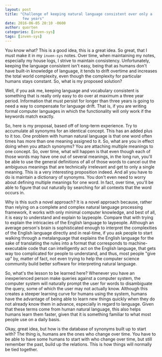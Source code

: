 ```yaml
---
layout: post
title: "Challenge of keeping natural language consistent over only a
        few years"
date: 2016-06-05 20:10 -0600
author: quorten
categories: [inven-sys]
tags: [inven-sys]
---
```


You know what?  This is a good idea, this is a great idea.  So great,
that I must make it in my `inven-sys` notes.  Over time, when
maintaining my notes, especially my house logs, I strive to maintain
consistency.  Unfortunately, keeping the language consistent isn't
easy, being that as humans don't have built-in knowledge of language,
it tends to drift overtime and increases the total world complexity,
even though the complexity for particular humans stays constant.  So,
what is my proposed solution?

Well, if you ask me, keeping language and vocabulary consistent is
something that is really only easy to do over at maximum a three year
period.  Information that must persist for longer than three years is
going to need a way to compensate for language drift.  That is, if you
are writing formal computer languages in which the functionality will
only work if the keywords match exactly.

<!-- more -->

So, here is my proposal, based off of long-term experience.  Try to
accumulate all synonyms for an identical concept.  This has an added
plus to it too.  One problem with human natural language is that one
word often times has more than one meaning assigned to it.  So, what
are you in effect doing when you attach synonyms?  You are attaching
multiple meanings to one concept.  So, over time, what will happen is
that even though each of those words may have one out of several
meanings, in the long run, you'll be able to use the general
definitions of all of those words to cancel out the ambiguous meanings
that are technically irrelevant and get to only a single meaning.
This is a very interesting proposition indeed.  And all you have to do
is maintain a dictionary of synonyms.  You don't even need to worry
about defining multiple meanings for one word.  In fact, over time,
you'll be able to figure that out naturally by searching for all
contexts that the word occurs in.

Why is this such a novel approach?  It is a novel approach because,
rather than relying on a complete and complex natural language
processing framework, it works with only minimal computer knowledge,
and best of all, it is easy to understand and explain to laypeople.
Compare that with trying to explain the intricacies of the English
language to laypeople.  Although an average person's brain is
sophisticated enough to interpret the complexities of the English
language directly and in real-time, if you ask people to start walking
through a metalanguage that explains the English language for the sake
of translating the rules into a format that corresponds to
machine-executable code that can intelligently act on the English
language, that gets way too complicated for people to understand, and
thus, most people "give up" by, matter of fact, not even trying to
help the computer science community build better software for
interpreting natural language.

So, what's the lesson to be learned here?  Whenever you have an
inexperienced person make queries against a computer system, the
computer system will naturally prompt the user for words to
disambiguate the query, some of which the user may not actually know.
Although this creates a steeper learning curve for humans using the
system, humans have the advantage of being able to learn new things
quickly when they do not already know them in advance, especially in
regard to language.  Given that these terms come from human natural
language, this also helps humans learn them faster, given that it is
something familiar to what most people use on a daily basis.

Okay, great idea, but how is the database of synonyms built up to
start with?  The thing is, humans are the ones who change over time.
You have to be able to have some humans to start with who change over
time, but still remember the past, build up the relations.  This is
how things will normally be tied together.
